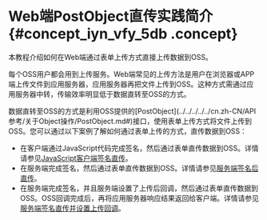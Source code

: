 # Web端PostObject直传实践简介 {#concept_iyn_vfy_5db .concept}

本教程介绍如何在Web端通过表单上传方式直接上传数据到OSS。

每个OSS用户都会用到上传服务。Web端常见的上传方法是用户在浏览器或APP端上传文件到应用服务器，应用服务器再把文件上传到OSS。这种方式需通过应用服务器中转，传输效率明显低于数据直转至OSS的方式。

数据直转至OSS的方式是利用OSS提供的[PostObject](../../../../../cn.zh-CN/API 参考/关于Object操作/PostObject.md#)接口，使用表单上传方式将文件上传到 OSS。您可以通过以下案例了解如何通过表单上传的方式，直传数据到OSS：

-   在客户端通过JavaScript代码完成签名，然后通过表单直传数据到OSS。详情请参见[JavaScript客户端签名直传](cn.zh-CN/最佳实践/Web端PostObject直传实践/JavaScript客户端签名直传.md#)。
-   在服务端完成签名，然后通过表单直传数据到OSS。详情请参见[服务端签名后直传](cn.zh-CN/最佳实践/Web端PostObject直传实践/服务端签名后直传.md#)。
-   在服务端完成签名，并且服务端设置了上传后回调，然后通过表单直传数据到OSS。OSS回调完成后，再将应用服务器响应结果返回给客户端。详情请参见[服务端签名直传并设置上传回调](cn.zh-CN/最佳实践/Web端PostObject直传实践/服务端签名直传并设置上传回调/原理介绍.md#)。

